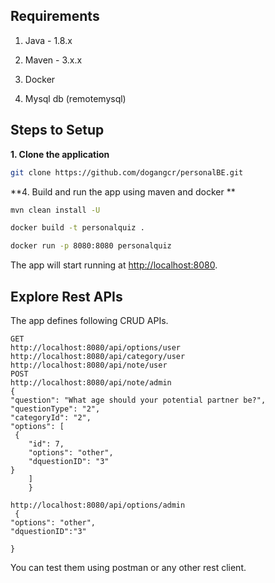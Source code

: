 
## Requirements

1. Java - 1.8.x

2. Maven - 3.x.x

3. Docker

4. Mysql db (remotemysql)

## Steps to Setup

**1. Clone the application**

```bash
git clone https://github.com/dogangcr/personalBE.git
```

 
**4. Build and run the app using maven and docker **

```bash
mvn clean install -U

docker build -t personalquiz . 

docker run -p 8080:8080 personalquiz


```
 

The app will start running at <http://localhost:8080>.

## Explore Rest APIs

The app defines following CRUD APIs.

    GET 
	http://localhost:8080/api/options/user
	http://localhost:8080/api/category/user
    http://localhost:8080/api/note/user
    POST 
	http://localhost:8080/api/note/admin
	{
    "question": "What age should your potential partner be?",
    "questionType": "2",
    "categoryId": "2",
    "options": [
     {
        "id": 7,
        "options": "other",
        "dquestionID": "3"
    }
		]
		}
		
    http://localhost:8080/api/options/admin
	 {
    "options": "other",
    "dquestionID":"3"

	}

You can test them using postman or any other rest client.